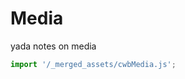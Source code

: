 # Media

yada notes on media

<app-shell></app-shell>

```js script
import '/_merged_assets/cwbMedia.js';
```